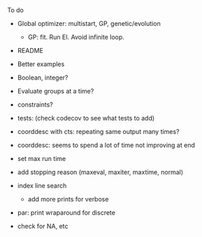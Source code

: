 To do

* Global optimizer: multistart, GP, genetic/evolution

  * GP: fit. Run EI. Avoid infinite loop.

* README

* Better examples

* Boolean, integer?

* Evaluate groups at a time?

* constraints?

* tests: (check codecov to see what tests to add)

* coorddesc with cts: repeating same output many times?

* coorddesc: seems to spend a lot of time not improving at end

* set max run time

* add stopping reason (maxeval, maxiter, maxtime, normal)

* index line search

  - add more prints for verbose

* par: print wraparound for discrete

* check for NA, etc

